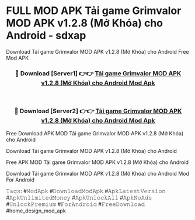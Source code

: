 # FULL MOD APK Tải game Grimvalor MOD APK v1.2.8 (Mở Khóa) cho Android - sdxap
Download Tải game Grimvalor MOD APK v1.2.8 (Mở Khóa) cho Android Free Mod APK

<div align="center">
<h3>🔴 Download [Server1] 👉👉 <a href="https://apk-comot.site?title=Tải_game_Grimvalor_MOD_APK_v1.2.8_(Mở_Khóa)_cho_Android">Tải game Grimvalor MOD APK v1.2.8 (Mở Khóa) cho Android Mod Apk</a></h3><br>

<h3>🔴 Download [Server2] 👉👉 <a href="https://apk-comot.site?title=Tải_game_Grimvalor_MOD_APK_v1.2.8_(Mở_Khóa)_cho_Android">Tải game Grimvalor MOD APK v1.2.8 (Mở Khóa) cho Android Mod Apk</a></h3>
</div>


Free Download APK MOD Tải game Grimvalor MOD APK v1.2.8 (Mở Khóa) cho Android

Download Tải game Grimvalor MOD APK v1.2.8 (Mở Khóa) cho Android 

Free APK MOD Tải game Grimvalor MOD APK v1.2.8 (Mở Khóa) cho Android 

Download Tải game Grimvalor MOD APK v1.2.8 (Mở Khóa) cho Android Mod For Android

𝚃𝚊𝚐𝚜: #𝙼𝚘𝚍𝙰𝚙𝚔 #𝙳𝚘𝚠𝚗𝚕𝚘𝚊𝚍𝙼𝚘𝚍𝙰𝚙𝚔 #𝙰𝚙𝚔𝙻𝚊𝚝𝚎𝚜𝚝𝚅𝚎𝚛𝚜𝚒𝚘𝚗 #𝙰𝚙𝚔𝚄𝚗𝚕𝚒𝚖𝚒𝚝𝚎𝚍𝙼𝚘𝚗𝚎𝚢 #𝙰𝚙𝚔𝚄𝚗𝚕𝚘𝚌𝚔𝙰𝚕𝚕 #𝙰𝚙𝚔𝙽𝚘𝙰𝚍𝚜 #𝚄𝚗𝚕𝚘𝚌𝚔𝙿𝚛𝚎𝚖𝚒𝚞𝚖 #𝙵𝚘𝚛𝙰𝚗𝚍𝚛𝚘𝚒𝚍 #𝙵𝚛𝚎𝚎𝙳𝚘𝚠𝚗𝚕𝚘𝚊𝚍 #home_design_mod_apk